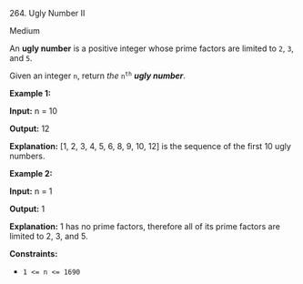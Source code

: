 264\. Ugly Number II

Medium

An **ugly number** is a positive integer whose prime factors are limited to `2`, `3`, and `5`.

Given an integer `n`, return _the_ <code>n<sup>th</sup></code> _**ugly number**_.

**Example 1:**

**Input:** n = 10

**Output:** 12

**Explanation:** \[1, 2, 3, 4, 5, 6, 8, 9, 10, 12\] is the sequence of the first 10 ugly numbers. 

**Example 2:**

**Input:** n = 1

**Output:** 1

**Explanation:** 1 has no prime factors, therefore all of its prime factors are limited to 2, 3, and 5. 

**Constraints:**

*   `1 <= n <= 1690`